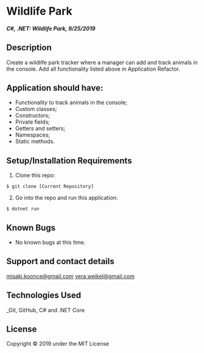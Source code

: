 # Wildlife Park

#### _C#, .NET: Wildlife Park, 9/25/2019_

## Description
Create a wildlife park tracker where a manager can add and track animals in the console. Add all functionality listed above in Application Refactor.

## Application should have:
* Functionality to track animals in the console;
* Custom classes; 
* Constructors; 
* Private fields; 
* Getters and setters; 
* Namespaces; 
* Static methods.

## Setup/Installation Requirements

1. Clone this repo:
```
$ git clone [Current Repository]
```

2. Go into the repo and run this application:
```
$ dotnet run
```

## Known Bugs
* No known bugs at this time.

## Support and contact details
 misaki.koonce@gmail.com
 vera.weikel@gmail.com

## Technologies Used
_Git, GitHub, C# and .NET Core


## License
Copyright © 2019 under the MIT License